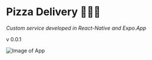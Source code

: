 # Pizza Delivery 🍕🍕🍕 

_Custom service developed in React-Native and Expo.App_


v 0.0.1

![Image of App](/assetes/image/screen-v1.PNG)

